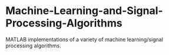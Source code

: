 # Machine-Learning-and-Signal-Processing-Algorithms
MATLAB implementations of a variety of machine learning/signal processing algorithms.
